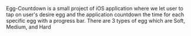 Egg-Countdown is a small project of iOS application where we let user to tap on user's desire egg and the application countdown the time for each specific egg with a progress bar. There are 3 types of egg which are Soft, Medium, and Hard
